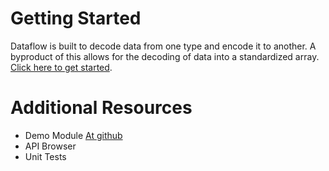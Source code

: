 # Getting Started

Dataflow is built to decode data from one type and encode it to another. A byproduct of this 
allows for the decoding of data into a standardized array. [Click here to get started](start).

# Additional Resources

- Demo Module [At github](https://github.com/shadowhand/demo)
- API Browser
- Unit Tests